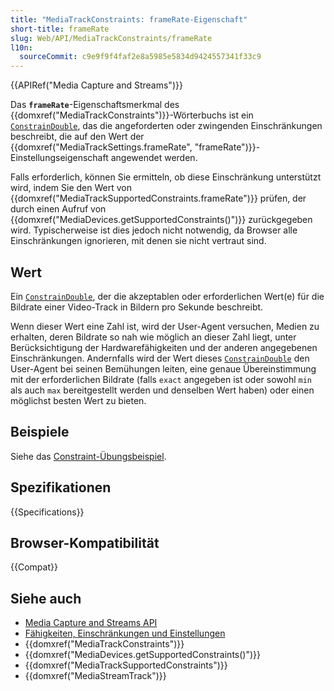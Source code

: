 ```yaml
---
title: "MediaTrackConstraints: frameRate-Eigenschaft"
short-title: frameRate
slug: Web/API/MediaTrackConstraints/frameRate
l10n:
  sourceCommit: c9e9f9f4faf2e8a5985e5834d9424557341f33c9
---
```


{{APIRef("Media Capture and Streams")}}

Das **`frameRate`**-Eigenschaftsmerkmal des {{domxref("MediaTrackConstraints")}}-Wörterbuchs ist ein [`ConstrainDouble`](/de/docs/Web/API/MediaTrackConstraints#constraindouble), das die angeforderten oder zwingenden Einschränkungen beschreibt, die auf den Wert der {{domxref("MediaTrackSettings.frameRate", "frameRate")}}-Einstellungseigenschaft angewendet werden.

Falls erforderlich, können Sie ermitteln, ob diese Einschränkung unterstützt wird, indem Sie den Wert von {{domxref("MediaTrackSupportedConstraints.frameRate")}} prüfen, der durch einen Aufruf von {{domxref("MediaDevices.getSupportedConstraints()")}} zurückgegeben wird. Typischerweise ist dies jedoch nicht notwendig, da Browser alle Einschränkungen ignorieren, mit denen sie nicht vertraut sind.

## Wert

Ein [`ConstrainDouble`](/de/docs/Web/API/MediaTrackConstraints#constraindouble), der die akzeptablen oder erforderlichen Wert(e) für die Bildrate einer Video-Track in Bildern pro Sekunde beschreibt.

Wenn dieser Wert eine Zahl ist, wird der User-Agent versuchen, Medien zu erhalten, deren Bildrate so nah wie möglich an dieser Zahl liegt, unter Berücksichtigung der Hardwarefähigkeiten und der anderen angegebenen Einschränkungen. Andernfalls wird der Wert dieses [`ConstrainDouble`](/de/docs/Web/API/MediaTrackConstraints#constraindouble) den User-Agent bei seinen Bemühungen leiten, eine genaue Übereinstimmung mit der erforderlichen Bildrate (falls `exact` angegeben ist oder sowohl `min` als auch `max` bereitgestellt werden und denselben Wert haben) oder einen möglichst besten Wert zu bieten.

## Beispiele

Siehe das [Constraint-Übungsbeispiel](/de/docs/Web/API/Media_Capture_and_Streams_API/Constraints#example_constraint_exerciser).

## Spezifikationen

{{Specifications}}

## Browser-Kompatibilität

{{Compat}}

## Siehe auch

- [Media Capture and Streams API](/de/docs/Web/API/Media_Capture_and_Streams_API)
- [Fähigkeiten, Einschränkungen und Einstellungen](/de/docs/Web/API/Media_Capture_and_Streams_API/Constraints)
- {{domxref("MediaTrackConstraints")}}
- {{domxref("MediaDevices.getSupportedConstraints()")}}
- {{domxref("MediaTrackSupportedConstraints")}}
- {{domxref("MediaStreamTrack")}}
